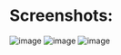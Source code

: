 # Screenshots:

![image](https://user-images.githubusercontent.com/22539632/166111209-b9599ed3-5792-44ef-bf73-eba0c1207207.png)
![image](https://user-images.githubusercontent.com/22539632/166111217-e1cc726e-dd6f-4f50-8b3e-7fbdcce09955.png)
![image](https://user-images.githubusercontent.com/22539632/166111230-e75df865-0b19-438a-ba23-120e0a03cbff.png)
